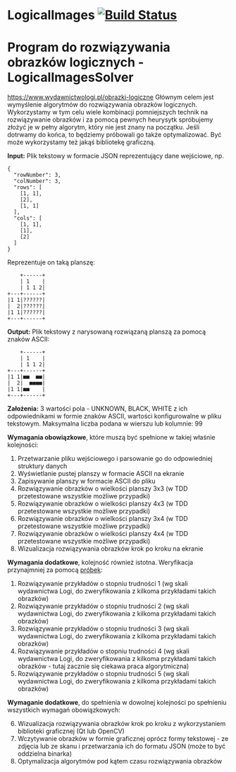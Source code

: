 # LogicalImages [![Build Status](https://www.travis-ci.org/LordLukin/LogicalImages.svg?branch=master)](https://www.travis-ci.org/LordLukin/LogicalImages)

Program do rozwiązywania obrazków logicznych - LogicalImagesSolver 
===================
https://www.wydawnictwologi.pl/obrazki-logiczne
Głównym celem jest wymyślenie algorytmów do rozwiązywania obrazków logicznych. Wykorzystamy w tym celu wiele kombinacji pomniejszych technik na rozwiązywanie obrazków i za pomocą pewnych heurysytk spróbujemy złożyć je w pełny algorytm, który nie jest znany na początku. Jeśli dotrwamy do końca, to będziemy próbowali go także optymalizować. Być może wykorzystamy też jakąś bibliotekę graficzną.

**Input:**
Plik tekstowy w formacie JSON reprezentujący dane wejściowe, np.

```
{
  "rowNumber": 3,
  "colNumber": 3,
  "rows": [
    [1, 1],
    [2],
    [1, 1]
  ],
  "cols": [
    [1, 1],
    [1],
    [2]
  ]
}
```

Reprezentuje on taką planszę:

```
    +------+
    | 1    |
    | 1 1 2|
+---+------+
|1 1|??????|
|  2|??????|
|1 1|??????|
+---+------+
```

**Output:**
Plik tekstowy z narysowaną rozwiązaną planszą za pomocą znaków ASCII:

```
    +------+
    | 1    |
    | 1 1 2|
+---+------+
|1 1|■■  ■■|
|  2|  ■■■■|
|1 1|■■    |
+---+------+
```

**Założenia:**
3 wartości pola - UNKNOWN, BLACK, WHITE z ich odpowiednikami w formie znaków ASCII, wartości konfigurowalne w pliku tekstowym.
Maksymalna liczba podana w wierszu lub kolumnie: 99

**Wymagania obowiązkowe**, które muszą być spełnione w takiej właśnie kolejności:

1. Przetwarzanie pliku wejściowego i parsowanie go do odpowiedniej struktury danych
2. Wyświetlanie pustej planszy w formacie ASCII na ekranie
3. Zapisywanie planszy w formacie ASCII do pliku
4. Rozwiązywanie obrazków o wielkości planszy 3x3 (w TDD przetestowane wszystkie możliwe przypadki)
5. Rozwiązywanie obrazków o wielkości planszy 4x3 (w TDD przetestowane wszystkie możliwe przypadki)
6. Rozwiązywanie obrazków o wielkości planszy 3x4 (w TDD przetestowane wszystkie możliwe przypadki)
7. Rozwiązywanie obrazków o wielkości planszy 4x4 (w TDD przetestowane wszystkie możliwe przypadki)
8. Wizualizacja rozwiązywania obrazków krok po kroku na ekranie

**Wymagania dodatkowe**, kolejność również istotna. Weryfikacja przynajmniej za pomocą [próbek](https://www.wydawnictwologi.pl/pliki/probkaOL.pdf):

1. Rozwiązywanie przykładów o stopniu trudności 1 (wg skali wydawnictwa Logi, do zweryfikowania z kilkoma przykładami takich obrazków)
2. Rozwiązywanie przykładów o stopniu trudności 2 (wg skali wydawnictwa Logi, do zweryfikowania z kilkoma przykładami takich obrazków)
3. Rozwiązywanie przykładów o stopniu trudności 3 (wg skali wydawnictwa Logi, do zweryfikowania z kilkoma przykładami takich obrazków)
4. Rozwiązywanie przykładów o stopniu trudności 4 (wg skali wydawnictwa Logi, do zweryfikowania z kilkoma przykładami takich obrazków - tutaj zacznie się ciekawa praca algorytmiczna)
5. Rozwiązywanie przykładów o stopniu trudności 5 (wg skali wydawnictwa Logi, do zweryfikowania z kilkoma przykładami takich obrazków)

**Wymaganie dodatkowe**, do spełnienia w dowolnej kolejności po spełnieniu wszystkich wymagań obowiązkowych:

6. Wizualizacja rozwiązywania obrazków krok po kroku z wykorzystaniem biblioteki graficznej (Qt lub OpenCV)
7. Wczytywanie obrazków w formie graficznej oprócz formy tekstowej - ze zdjęcia lub ze skanu i przetwarzania ich do formatu JSON (może to być oddzielna binarka)
8. Optymalizacja algorytmów pod kątem czasu rozwiązywania obrazków

